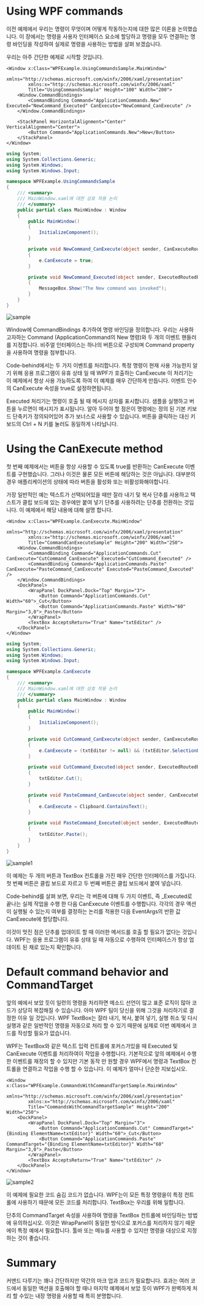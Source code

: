 # Using WPF commands

이전 예제에서 우리는 명령이 무엇이며 어떻게 작동하는지에 대한 많은 이론을 논의했습니다. 이 장에서는 명령을 사용자 인터페이스 요소에 할당하고 명령을 모두 연결하는 명령 바인딩을 작성하여 실제로 명령을 사용하는 방법을 살펴 보겠습니다.


우리는 아주 간단한 예제로 시작할 것입니다.

```XAML
<Window x:Class="WPFExample.UsingCommandsSample.MainWindow"
        xmlns="http://schemas.microsoft.com/winfx/2006/xaml/presentation"
        xmlns:x="http://schemas.microsoft.com/winfx/2006/xaml"
        Title="UsingCommandsSample" Height="100" Width="200">
    <Window.CommandBindings>
        <CommandBinding Command="ApplicationCommands.New" Executed="NewCommand_Executed" CanExecute="NewCommand_CanExecute" />
    </Window.CommandBindings>

    <StackPanel HorizontalAlignment="Center" VerticalAlignment="Center">
        <Button Command="ApplicationCommands.New">New</Button>
    </StackPanel>
</Window>

```

```C#
using System;
using System.Collections.Generic;
using System.Windows;
using System.Windows.Input;

namespace WPFExample.UsingCommandsSample
{
    /// <summary>
    /// MainWindow.xaml에 대한 상호 작용 논리
    /// </summary>
    public partial class MainWindow : Window
    {
        public MainWindow()
        {
            InitializeComponent();
        }

        private void NewCommand_CanExecute(object sender, CanExecuteRoutedEventArgs e)
        {
            e.CanExecute = true;
        }

        private void NewCommand_Executed(object sender, ExecutedRoutedEventArgs e)
        {
            MessageBox.Show("The New command was invoked");
        }
    }
}
```

![sample](https://100.100.15.221/Kerry-cho/WPF-Example/blob/master/Commands/sample.png)


Window에 CommandBindings 추가하여 명령 바인딩을 정의합니다. 우리는 사용하고자하는 Command (ApplicationCommand의 New 명령)와 두 개의 이벤트 핸들러를 지정합니다. 비주얼 인터페이스는 하나의 버튼으로 구성되며 Command property을 사용하여 명령을 첨부합니다.

Code-behind에서는 두 가지 이벤트를 처리합니다. 특정 명령이 현재 사용 가능한지 알기 위해 응용 프로그램이 유휴 상태 일 때 WPF가 호출하는 CanExecute 이 처리기는이 예제에서 항상 사용 가능하도록 하여 이 예제를 매우 간단하게 만듭니다. 이벤트 인수의 CanExecute 속성을 true로 설정하면됩니다.

Executed 처리기는 명령이 호출 될 때 메시지 상자를 표시합니다. 샘플을 실행하고 버튼을 누르면이 메시지가 표시됩니다. 알아 두어야 할 점은이 명령에는 정의 된 기본 키보드 단축키가 정의되어있어 추가 보너스로 사용할 수 있습니다. 버튼을 클릭하는 대신 키보드의 Ctrl + N 키를 눌러도 동일하게 나타납니다.

# Using the CanExecute method

첫 번째 예제에서는 버튼을 항상 사용할 수 있도록 true를 반환하는 CanExecute 이벤트를 구현했습니다. 그러나 이것은 물론 모든 버튼에 해당하는 것은 아닙니다. 대부분의 경우 애플리케이션의 상태에 따라 버튼을 활성화 또는 비활성화해야합니다.

가장 일반적인 예는 텍스트가 선택되어있을 때만 잘라 내기 및 복사 단추를 사용하고 텍스트가 클립 보드에 있는 경우에만 붙여 넣기 단추를 사용하려는  단추를 전환하는 것입니다. 이 예제에서 해당 내용에 대해 설명 합니다.

```XAML
<Window x:Class="WPFExample.CanExecute.MainWindow"
        xmlns="http://schemas.microsoft.com/winfx/2006/xaml/presentation"
        xmlns:x="http://schemas.microsoft.com/winfx/2006/xaml"
        Title="CommandCanExecuteSample" Height="200" Width="250">
    <Window.CommandBindings>
        <CommandBinding Command="ApplicationCommands.Cut" CanExecute="CutCommand_CanExecute" Executed="CutCommand_Executed" />
        <CommandBinding Command="ApplicationCommands.Paste" CanExecute="PasteCommand_CanExecute" Executed="PasteCommand_Executed" />
    </Window.CommandBindings>
    <DockPanel>
        <WrapPanel DockPanel.Dock="Top" Margin="3">
            <Button Command="ApplicationCommands.Cut" Width="60">_Cut</Button>
            <Button Command="ApplicationCommands.Paste" Width="60" Margin="3,0">_Paste</Button>
        </WrapPanel>
        <TextBox AcceptsReturn="True" Name="txtEditor" />
    </DockPanel>
</Window>
```

```C#
using System;
using System.Collections.Generic;
using System.Windows;
using System.Windows.Input;

namespace WPFExample.CanExecute
{
    /// <summary>
    /// MainWindow.xaml에 대한 상호 작용 논리
    /// </summary>
    public partial class MainWindow : Window
    {
        public MainWindow()
        {
            InitializeComponent();
        }

        private void CutCommand_CanExecute(object sender, CanExecuteRoutedEventArgs e)
        {
            e.CanExecute = (txtEditor != null) && (txtEditor.SelectionLength > 0);
        }

        private void CutCommand_Executed(object sender, ExecutedRoutedEventArgs e)
        {
            txtEditor.Cut();
        }

        private void PasteCommand_CanExecute(object sender, CanExecuteRoutedEventArgs e)
        {
            e.CanExecute = Clipboard.ContainsText();
        }

        private void PasteCommand_Executed(object sender, ExecutedRoutedEventArgs e)
        {
            txtEditor.Paste();
        }
    }
}

```

![sample1](https://100.100.15.221/Kerry-cho/WPF-Example/blob/master/Commands/Sample2.png)

이 예제는 두 개의 버튼과 TextBox 컨트롤을 가진 매우 간단한 인터페이스를 가집니다. 첫 번째 버튼은 클립 보드로 자르고 두 번째 버튼은 클립 보드에서 붙여 넣습니다.

Code-behind를 살펴 보면, 우리는 각 버튼에 대해 두 가지 이벤트, 즉 _Executed로 끝나는 실제 작업을 수행 한 다음 CanExecute 이벤트를 수행합니다. 각각의 경우 액션이 실행될 수 있는지 여부를 결정하는 논리를 적용한 다음 EventArgs의 반환 값 CanExecute에 할당합니다.

이것이 멋진 점은 단추를 업데이트 할 때 이러한 메서드를 호출 할 필요가 없다는 것입니다. WPF는 응용 프로그램이 유휴 상태 일 때 자동으로 수행하여 인터페이스가 항상 업데이트 된 채로 있는지 확인합니다.

# Default command behavior and CommandTarget

앞의 예에서 보았 듯이 일련의 명령을 처리하면 메소드 선언이 많고 표준 로직이 많아 코드가 상당히 복잡해질 수 있습니다. 아마 WPF 팀이 당신을 위해 그것을 처리하기로 결정한 이유 일 것입니다. WPF TextBox는 잘라 내기, 복사, 붙여 넣기, 실행 취소 및 다시 실행과 같은 일반적인 명령을 자동으로 처리 할 수 ​​있기 때문에 실제로 이번 예제에서 코드를 작성할 필요가 없습니다.


WPF는 TextBox와 같은 텍스트 입력 컨트롤에 포커스가있을 때 Executed 및 CanExecute 이벤트를 처리하여이 작업을 수행합니다. 기본적으로 앞의 예제에서 수행 한 이벤트를 재정의 할 수 있지만 기본 동작 만 원할 경우 WPF에서 명령과 TextBox 컨트롤을 연결하고 작업을 수행 할 수 있습니다. 이 예제가 얼마나 단순한 지보십시오.

```XAML
<Window x:Class="WPFExample.CommandsWithCommandTargetSample.MainWindow"
        xmlns="http://schemas.microsoft.com/winfx/2006/xaml/presentation"
        xmlns:x="http://schemas.microsoft.com/winfx/2006/xaml"
        Title="CommandsWithCommandTargetSample" Height="200" Width="250">
    <DockPanel>
        <WrapPanel DockPanel.Dock="Top" Margin="3">
            <Button Command="ApplicationCommands.Cut" CommandTarget="{Binding ElementName=txtEditor}" Width="60">_Cut</Button>
            <Button Command="ApplicationCommands.Paste" CommandTarget="{Binding ElementName=txtEditor}" Width="60" Margin="3,0">_Paste</Button>
        </WrapPanel>
        <TextBox AcceptsReturn="True" Name="txtEditor" />
    </DockPanel>
</Window>
```

![sample2](https://100.100.15.221/Kerry-cho/WPF-Example/blob/master/Commands/Sample3.png)

이 예제에 필요한 코드 숨김 코드가 없습니다. WPF는이 모든 특정 명령을이 특정 컨트롤에 사용하기 때문에 모든 코드를 처리합니다. TextBox는 우리를 위해 일합니다.

단추의 CommandTarget 속성을 사용하여 명령을 TextBox 컨트롤에 바인딩하는 방법에 유의하십시오. 이것은 WrapPanel이 동일한 방식으로 포커스를 처리하지 않기 때문에이 특정 예에서 필요합니다. 툴바 또는 메뉴를 사용할 수 있지만 명령을 대상으로 지정하는 것이 좋습니다.

# Summary

커맨드 다루기는 꽤나 간단하지만 약간의 마크 업과 코드가 필요합니다. 효과는 여러 코드에서 동일한 액션을 호출해야 할 때나 마지막 예제에서 보았 듯이 WPF가 완벽하게 처리 할 수있는 내장 명령을 사용할 때 특히 분명합니다.
